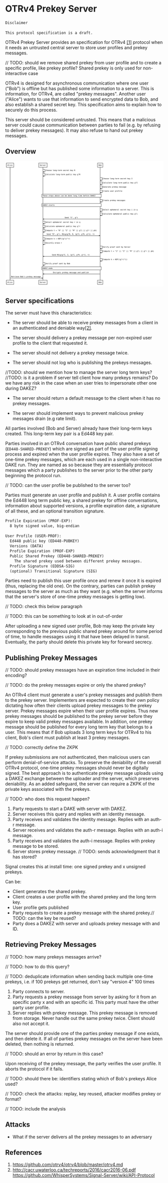 # OTRv4 Prekey Server

```
Disclaimer

This protocol specification is a draft.
```

OTRv4 Prekey Server provides an specification for OTRv4 [\[1\]](#references)
protocol when it needs an untrusted central server to store user profiles and
prekey messages.

// TODO: should we remove shared prekey from user profile and to create a
specific profile, like prekey profile? Shared prekey is only used for
non-interactive case

OTRv4 is designed for asynchronous communication where one user ("Bob") is
offline but has published some information to a server. This is information,
for OTRv4, are called "prekey messages". Another user ("Alice") wants to use
that information to send encrypted data to Bob, and also establish a shared
secret key. This specification aims to explain how to securely do this process.

This server should be considered untrusted. This means that a malicious server
could cause communication between parties to fail (e.g. by refusing to deliver
prekey messages).  It may also refuse to hand out prekey messages.

## Overview

![Diagram](./img/diagram.svg)

## Server specifications

The server must have this characteristics:

- The server should be able to receive prekey messages from a client in an
  authenticated and deniable way[\[2\]](#references).

- The server should delivery a prekey message per non-expired user profile to
  the client that requested it.

- The server should not delivery a prekey message twice.

- The server should not log who is publishing the prekeys messages.

//TODO: should we mention how to manage the server long term keys?
//TODO: is it a problem if server tell client how many prekeys remains?  Do we
have any risk in the case when an user tries to impersonate other one during
DAKEZ?

- The server should return a default message to the client when it has no
  prekey messages.

- The server should implement ways to prevent malicious prekey messages drain
  (e.g rate limit).

All parties involved (Bob and Server) already have their long-term keys
created. This long-term key pair is a Ed448 key pair.

Parties involved in an OTRv4 conversation have public shared prekeys
(`ED448-SHARED-PREKEY`) which are signed as part of the user profile signing
process and expired when the user profile expires. They also have a set of
one-time prekey messages, which are each used in a single non-interactive DAKE
run. They are named as so because they are essentially protocol messages which
a party publishes to the server prior to the other party beginning the protocol
run.

// TODO: can the user profile be published to the server too?

Parties must generate an user profile and publish it. A user profile contains
the Ed448 long term public key, a shared prekey for offline conversations,
information about supported versions, a profile expiration date, a signature of
all these, and an optional transition signature.

```
Profile Expiration (PROF-EXP):
  8 byte signed value, big-endian

User Profile (USER-PROF):
  Ed448 public key (ED448-PUBKEY)
  Versions (DATA)
  Profile Expiration (PROF-EXP)
  Public Shared Prekey (ED448-SHARED-PREKEY)
    The shared prekey used between different prekey messages.
  Profile Signature (EDDSA-SIG)
  (optional) Transitional Signature (SIG)
```

Parties need to publish this user profile once and renew it once it is expired
(thus, replacing the old one). On the contrary, parties can publish prekey
messages to the server as much as they want (e.g. when the server informs that
the server's store of one-time prekey messages is getting low).

// TODO: check this below paragraph

// TODO: this can be something to look at in out-of-order

After uploading a new signed user profile, Bob may keep the private key
corresponding to the previous public shared prekey around for some period of
time, to handle messages using it that have been delayed in transit.
Eventually, the party should delete this private key for forward secrecy.

## Publishing Prekey Messages

// TODO: should prekey messages have an expiration time included in their
encoding?

// TODO: do the prekey messages expire or only the shared prekey?

An OTRv4 client must generate a user's prekey messages and publish them to the
prekey server. Implementers are expected to create their own policy dictating
how often their clients upload prekey messages to the prekey server. Prekey
messages expire when their user profile expires. Thus new prekey messages
should be published to the prekey server before they expire to keep valid
prekey messages available. In addition, one prekey message should be published
for every long term key that belongs to a user. This means that if Bob uploads
3 long term keys for OTRv4 to his client, Bob's client must publish at least 3
prekey messages.

// TODO: correctly define the ZKPK

If prekey submissions are not authenticated, then malicious users can perform
denial-of-service attacks. To preserve the deniability of the overall OTRv4
protocol, one-time prekey messages should never be digitally signed. The best
approach is to authenticate prekey message uploads using a DAKEZ exchange
between the uploader and the server, which preserves deniability. As an added
safeguard, the server can require a ZKPK of the private keys associated with
the prekeys.

// TODO: who does this request happen?

1. Party requests to start a DAKE with server with DAKEZ.
2. Server receives this query and replies with an identity message.
3. Party receives and validates the identity message. Replies with an auth-r
   message.
4. Server receives and validates the auth-r message. Replies with an auth-i
   message.
5. Party receives and validates the auth-i message. Replies with prekey message
   to be stored.
6. Server stores prekey message. // TODO: sends acknowledgment that it has
   stored?

Signal creates this at install time: one signed prekey and x unsigned prekeys.

Can be:
- Client generates the shared prekey.
- Client creates a user profile with the shared prekey and the long term key.
- User profile gets published
- Party requests to create a prekey message with the shared prekey.// TODO: can
  the key be reused?
- Party does a DAKEZ with server and uploads prekey message with and ID.

## Retrieving Prekey Messages

// TODO: how many prekeys messages arrive?

// TODO: how to do this query?

// TODO: deduplicate information when sending back multiple one-time prekeys,
i.e. if 100 prekeys get returned, don't say "version 4" 100 times

1. Party connects to server.
2. Party requests a prekey message from server by asking for it from an
   specific party x and with an specific id. This party must have the other
   party user profile.
3. Server replies with prekey message. This prekey message is removed from
   storage. Never handle out the same prekey twice. Client should
   also not accept it.

The server should provide one of the parties prekey message if one exists, and
then delete it. If all of parties prekey messages on the server have been
deleted, then nothing is returned.

// TODO: should an error by return in this case?

Upon receiving of the prekey message, the party verifies the user profile. It
aborts the protocol if it fails.

// TODO: should there be: identifiers stating which of Bob's prekeys Alice
used?

// TODO: check the attacks: replay, key reused, attacker modifies prekey or
format?

// TODO: include the analysis

## Attacks

- What if the server delivers all the prekey messages to an adversary

## References

1. https://github.com/otrv4/otrv4/blob/master/otrv4.md
2.   http://cacr.uwaterloo.ca/techreports/2016/cacr2016-06.pdf
   https://github.com/WhisperSystems/Signal-Server/wiki/API-Protocol
